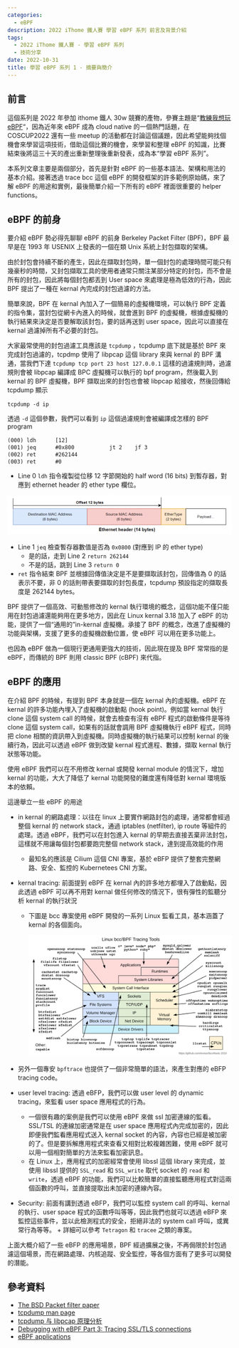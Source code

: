 ```yaml
---
categories:
  - eBPF
description: 2022 iThome 鐵人賽 學習 eBPF 系列 前言及背景介紹
tags:
  - 2022 iThome 鐵人賽 - 學習 eBPF 系列
  - 技術分享
date: 2022-10-31
title: 學習 eBPF 系列 1 - 摘要與簡介
---
```


## 前言

這個系列是 2022 年參加 ithome 鐵人 30w 競賽的產物，參賽主題是“[教練我想玩 eBPF](https://ithelp.ithome.com.tw/users/20152703/ironman/5911)“，因為近年來 eBPF 成為 cloud native 的一個熱門話題，在 COSCUP2022 還有一些 meetup 的活動都在討論這個議題，因此希望能夠找個機會來學習這項技術，借助這個比賽的機會，來學習和整理 eBPF 的知識，比賽結束後將這三十天的產出重新整理後重新發表，成為本“學習 eBPF 系列”。

<!-- more -->

本系列文章主要是兩個部分，首先是針對 eBPF 的一些基本語法、架構和用法的基本介紹。接著透過 trace bcc 這個 eBPF 的開發框架的許多範例原始碼，來了解 eBPF 的用途和實例，最後簡單介紹一下所有的 eBPF 裡面很重要的 helper functions。

## eBPF 的前身

要介紹 eBPF 勢必得先聊聊 eBPF 的前身 Berkeley Packet Filter (BPF)，BPF 最早是在 1993 年 USENIX 上發表的一個在類 Unix 系統上封包擷取的架構。

由於封包會持續不斷的產生，因此在擷取封包時，單一個封包的處理時間可能只有幾豪秒的時間，又封包擷取工具的使用者通常只關注某部分特定的封包，而不會是所有的封包，因此將每個封包都丟到 User space 來處理是極為低效的行為，因此 BPF 提出了一種在 kernal 內完成的封包過濾的方法。

簡單來說，BPF 在 kernal 內加入了一個簡易的虛擬機環境，可以執行 BPF 定義的指令集，當封包從網卡內進入的時候，就會進到 BPF 的虛擬機，根據虛擬機的執行結果來決定是否要解取該封包，要的話再送到 user space，因此可以直接在 kernal 過濾掉所有不必要的封包。

大家最常使用的封包過濾工具應該是 `tcpdump` ，tcpdump 底下就是基於 BPF 來完成封包過濾的，tcpdmp 使用了 libpcap 這個 library 來與 kernal 的 BPF 溝通，當我們下達 `tcpdump tcp port 23 host 127.0.0.1` 這樣的過濾規則時，過濾規則會被 libpcap 編譯成 BPC 虛擬機可以執行的 bpf program，然後載入到 kernal 的 BPF 虛擬機，BPF 擷取出來的封包也會被 libpcap 給接收，然後回傳給 tcpdump 顯示

```shell
tcpdump -d ip
```

透過 `-d` 這個參數，我們可以看到 `ip` 這個過濾規則會被編譯成怎樣的 BPF program

```shell
(000) ldh      [12]
(001) jeq      #0x800           jt 2    jf 3
(002) ret      #262144
(003) ret      #0
```

- Line 0 `ldh` 指令複製從位移 12 字節開始的 half word (16 bits) 到暫存器，對應到 ethernet header 的 ether type 欄位。

![Ethernet header](/img/pages/0f20f459c8e0ba86183d2e3ad1a52d78.png)

- Line 1 `jeq` 檢查暫存器數值是否為 `0x0800` (對應到 IP 的 ether type)
  - 是的話，走到 Line 2 `return 262144`
  - 不是的話，跳到 Line 3 `return 0`
- `ret` 指令結束 BPF 並根據回傳值決定是不是要擷取該封包，回傳值為 0 的話表示不要，非 0 的話則帶表要擷取的封包長度，tcpdump 預設指定的擷取長度是 262144 bytes。

BPF 提供了一個高效、可動態修改的 kernal 執行環境的概念，這個功能不僅只能用在封包過濾還能夠用在更多地方，因此在 Linux kernal 3.18 加入了 eBPF 的功能，提供了一個“通用的”in-kernal 虛擬機。承接了 BPF 的概念，改進了虛擬機的功能與架構，支援了更多的虛擬機啟動位置，使 eBPF 可以用在更多功能上。

也因為 eBPF 做為一個現行更通用更強大的技術，因此現在提及 BPF 常常指的是 eBPF，而傳統的 BPF 則用 classic BPF (cBPF) 來代指。

## eBPF 的應用

在介紹 BPF 的時候，有提到 BPF 本身就是一個在 kernal 內的虛擬機。eBPF 在 kernal 的許多功能內埋入了虛擬機的啟動點 (hook point)。例如當 kernal 執行 clone 這個 system call 的時候，就會去檢查有沒有 eBPF 程式的啟動條件是等待 clone 這個 system call，如果有的話就會調用 BPF 虛擬機執行 eBPF 程式，同時把 clone 相關的資訊帶入到虛擬機。同時虛擬機的執行結果可以控制 kernal 的後續行為，因此可以透過 eBPF 做到改變 kernal 程式進程、數據，擷取 kernal 執行狀態等功能。

使用 eBPF 我們可以在不用修改 kernal 或開發 kernal module 的情況下，增加 kernal 的功能，大大了降低了 kernal 功能開發的難度還有降低對 kernal 環境版本的依賴。

這邊舉立一些 eBPF 的用途

- in kernal 的網路處理：以往在 linux 上要實作網路封包的處理，通常都會經過整個 kernal 的 network stack，通過 iptables (netfilter), ip route 等組件的處理。透過 eBPF，我們可以在封包進入 kernal 的早期去直接丟棄非法封包，這樣就不用讓每個封包都要跑完整個 network stack，達到提高效能的作用
  - 最知名的應該是 Cilium 這個 CNI 專案，基於 eBFP 提供了整套完整網路、安全、監控的 Kubernetees CNI 方案。
- kernal tracing: 前面提到 eBPF 在 kernal 內的許多地方都埋入了啟動點，因此透過 eBPF 可以再不用對 kernal 做任何修改的情況下，很有彈性的監聽分析 kernal 的執行狀況

  - 下圖是 bcc 專案使用 eBPF 開發的一系列 Linux 監看工具，基本涵蓋了 kernal 的各個面向。

    ![bcc tracing tools](/img/pages/f78de441c74f843abcb0ec3c862fb802.png)

- 另外一個專安 `bpftrace` 也提供了一個非常簡單的語法，來產生對應的 eBFP tracing code。
- user level tracing: 透過 eBFP，我們可以做 user level 的 dynamic tracing，來監看 user space 應用程式的行為。
  - 一個很有趣的案例是我們可以使用 eBPF 來做 ssl 加密連線的監看。SSL/TSL 的連線加密通常是在 user space 應用程式內完成加密的，因此即便我們監看應用程式送入 kernal socket 的內容，內容也已經是被加密的了。但是要拆解應用程式來查看又相對比較複雜困難，使用 eBPF 就可以用一個相對簡單的方法來監看加密訊息。
  - 在 Linux 上，應用程式的加密經常會使用 libssl 這個 library 來完成，並使用 libssl 提供的 `SSL_read` 和 `SSL_write` 取代 socket 的 `read` 和 `write`，透過 eBPF 的功能，我們可以比較簡單的直接監聽應用程式對這兩個函數的呼叫，並直接提取出未加密的連線內容。
- Security: 前面有講到透過 eBFP，我們可以監控 system call 的呼叫、kernal 的執行、user space 程式的函數呼叫等等，因此我們也就可以透過 eBFP 來監控這些事件，並以此檢測程式的安全，拒絕非法的 system call 呼叫，或異常行為等等。 + 詳細可以參考 `Tetragon` 和 `tracee` 之類的專案。

上面大概介紹了一些 eBFP 的應用場景，BPF 經過擴展之後，不再侷限於封包過濾這個場景，而在網路處理、内核追蹤、安全監控，等各個方面有了更多可以開發的潛能。

## 參考資料

- [The BSD Packet filter paper](https://www.usenix.org/legacy/publications/library/proceedings/sd93/mccanne.pdf)
- [tcpdump man page](https://www.tcpdump.org/manpages/pcap_compile.3pcap.html)
- [tcpdump 与 libpcap 原理分析](https://blog.csdn.net/dillanzhou/article/details/96913981)
- [Debugging with eBPF Part 3: Tracing SSL/TLS connections](https://blog.px.dev/ebpf-openssl-tracing/)
- [eBPF applications](https://ebpf.io/applications/)
